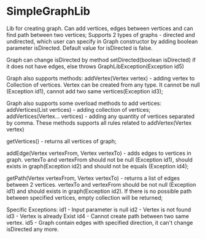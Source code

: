 # SimpleGraphLib
Lib for creating graph. Can add vertices, edges between vertices and can find path between two vertices;
Supports 2 types of graphs - directed and undirected, which user can specify in Graph constructor by adding boolean parameter isDirected. Default value for isDirected is false.

Graph can change isDirected by method setDirected(boolean isDirected) if it does not have edges, else throws GraphLibException(Exception id5)

Graph also supports methods:
addVertex(Vertex vertex) - adding vertex to Collection of vertices. Vertex can be created from any type. It cannot be null (Exception id1), cannot add two same vertices(Exception id3);

Graph also supports some overload methods to add vertices:
addVertices(List<Vertex> vertices) - adding collection of vertices;
addVertices(Vertex... vertices) - adding any quantity of vertices separated by comma.
These methods supports all rules related to addVertex(Vertex vertex)

getVertices() - returns all vertices of graph;

addEdge(Vertex vertexFrom, Vertex vertexTo) - adds edges to vertices in graph. vertexTo and vertexFrom should not be null (Exception id1), should exists in graph(Exception id2) and should not be equals (Exception id4);

getPath(Vertex vertexFrom, Vertex vertexTo) - returns a list of edges between 2 vertices. vertexTo and vertexFrom should be not null (Exception id1) and should exists in graph(Exception id2). If there is no possible path between specified vertices, empty collection will be returned;

Specific Exceptions:
id1 - Input parameter is null
id2 - Vertex is not found
id3 - Vertex is already Exist
id4 - Cannot create path between two same vertex.
id5 - Graph contain edges with specified direction, it can't change isDirected any more.